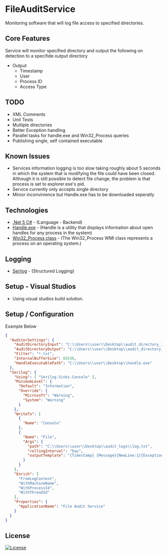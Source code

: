 # FileAuditService

Monitoring software that will log file access to specified directories.

## Core Features

Service will monitor specified directory and output the following on detection to a specifide output directory

- Output
  - Timestamp
  - User
  - Process ID
  - Access Type

## TODO

- XML Comments
- Unit Tests
- Multiple directories
- Better Exception handling
- Parallel tasks for handle.exe and Win32_Process queries
- Publishing single, self contained executable

## Known Issues

- Services information logging is too slow taking roughly about 5 seconds in which the system that is modifying the file could have been closed. Although it is still possible to detect file change, the problem is that process is set to explorer.exe's pid.
- Service currently only accepts single directory
- Minior inconvinience but Handle.exe has to be downloaded seperatly

## Technologies

- [.Net 5 C#](https://devblogs.microsoft.com/dotnet/announcing-net-5-0-preview-1/) - (Language - Backend)
- [Handle.exe](https://docs.microsoft.com/en-us/sysinternals/downloads/handle) - (Handle is a utility that displays information about open handles for any process in the system)
- [Win32_Process class](https://docs.microsoft.com/en-us/windows/win32/cimwin32prov/win32-process) - (The Win32_Process WMI class represents a process on an operating system.)

## Logging

- [Serilog](https://serilog.net/) - (Structured Logging)

## Setup - Visual Studios

- Using visual studios build solution.

## Setup / Configuration

Example Below

```json
{
  "AuditorSettings": {
    "AuditDirectoryInput": "C:\\Users\\user\\Desktop\\audit_directory_input",
    "AuditDirectoryOutput": "C:\\Users\\user\\Desktop\\audit_directory_output",
    "Filter": "*.txt",
    "InternalBufferSize": 65536,
    "HandleExecutablePath": "C:\\Users\\user\\Desktop\\handle.exe"
  },
  "Serilog": {
    "Using": [ "Serilog.Sinks.Console" ],
    "MinimumLevel": {
      "Default": "Information",
      "Override": {
        "Microsoft": "Warning",
        "System": "Warning"
      }
    },
    "WriteTo": [
      {
        "Name": "Console"
      },
      {
        "Name": "File",
        "Args": {
          "path": "C:\\Users\\user\\Desktop\\audit_logs\\log.txt",
          "rollingInterval": "Day",
          "outputTemplate": "{Timestamp} {Message}{NewLine:1}{Exception:1}"
        }
      }
    ],
    "Enrich": [
      "FromLogContext",
      "WithMachineName",
      "WithProcessId",
      "WithThreadId"
    ],
    "Properties": {
      "ApplicationName": "File Audit Service"
    }
  }
}
```

## License

[![License](http://img.shields.io/:license-mit-blue.svg?style=flat-square)](https://choosealicense.com/licenses/mit/)
